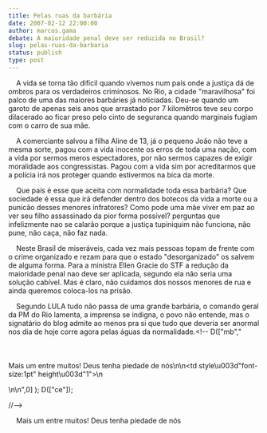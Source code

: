 ```yaml
---
title: Pelas ruas da barbária
date: 2007-02-12 22:00:00
author: marcos.gama
debate: A maioridade penal deve ser reduzida no Brasil?
slug: pelas-ruas-da-barbaria
status: publish 
type: post
---
```


    A vida se torna tão dificil quando vivemos num país onde a justiça dá
de ombros para os verdadeiros criminosos. No Rio, a cidade
"maravilhosa" foi palco de uma das maiores barbáries já noticiadas.
Deu-se quando um garoto de apenas seis anos que arrastado por 7
kilomêtros teve seu corpo dilacerado ao ficar preso pelo cinto de
seguranca quando marginais fugiam com o carro de sua mãe.  
  
    A
comerciante salvou a filha Aline de 13, já o pequeno João não teve a
mesma sorte, pagou com a vida inocente os erros de toda uma nação, com
a vida por sermos meros espectadores, por não sermos capazes de exigir
moralidade aos congressistas. Pagou com a vida sim por acreditarmos que
a polícia irá nos proteger quando estivermos na bica da morte.  
  
    Que
país é esse que aceita com normalidade toda essa barbária? Que
sociedade é essa que irá defender dentro dos botecos da vida a morte ou
a punicão desses menores infratores? Como pode uma mãe viver em paz ao
ver seu filho assassinado da pior forma possível? perguntas que
infelizmente nao se calarão porque a justiça tupiniquim não funciona,
não pune, não caça, não faz nada.  
  
    Neste
Brasil de miseráveis, cada vez mais pessoas topam de frente com o crime
organizado e rezam para que o estado "desorganizado" os salvem de
alguma forma. Para a ministra Ellen Gracie do STF a redução da
maioridade penal nao deve ser aplicada, segundo ela não seria uma
solução cabível. Mas é claro, não cuidamos dos nossos menores de rua e
ainda queremos coloca-los na prisão.  
  
    Segundo LULA tudo não passa
de uma grande barbária, o comando geral da PM do Rio lamenta, a
imprensa se indigna, o povo não entende, mas o signatário do blog
admite ao menos pra si que tudo que deveria ser anormal nos dia de hoje
corre agora pelas águas da normalidade.<!--
D(["mb","<br><br><br><br>Mais um entre muitos! Deus tenha piedade de nós</div></td></tr>\n<tr>\n<td style\u003d\"font-size:1pt\" height\u003d\"1\">\n<div></div></td></tr></tbody></table></div>\n\n",0]
);
D(["ce"]);

//-->  
  
    Mais um entre muitos! Deus tenha piedade de nós
